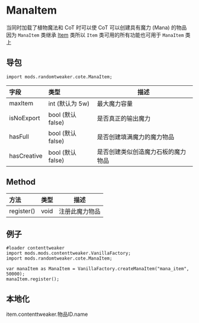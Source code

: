 # ManaItem

当同时加载了植物魔法和 CoT 时可以使 CoT 可以创建具有魔力 (Mana) 的物品  
因为 `ManaItem` 类继承 [Item](https://docs.blamejared.com/1.12/en/Mods/ContentTweaker/Vanilla/Creatable_Content/Item/) 类所以 `Item` 类可用的所有功能也可用于 `ManaItem` 类上

## 导包

```zenscrtpt
import mods.randomtweaker.cote.ManaItem;
```

| 字段 | 类型 | 描述 |
|:---------- |:---------- |----------- |
| maxItem | int (默认为 5w) | 最大魔力容量 |
| isNoExport | bool (默认 false) | 是否真正的输出魔力 |
| hasFull | bool (默认 false) | 是否创建填满魔力的魔力物品 |
| hasCreative | bool (默认 false) | 是否创建类似创造魔力石板的魔力物品 |

## Method

| 方法 | 类型 | 描述 |
|:---- |:---- |---- |
| register() | void | 注册此魔力物品 |

## 例子

```zenscript
#loader contenttweaker
import mods.mods.contenttweaker.VanillaFactory;
import mods.randomtweaker.cote.ManaItem;

var manaItem as ManaItem = VanillaFactory.createManaItem("mana_item", 50000);
manaItem.register();
```

## 本地化

item.contenttweaker.物品ID.name
